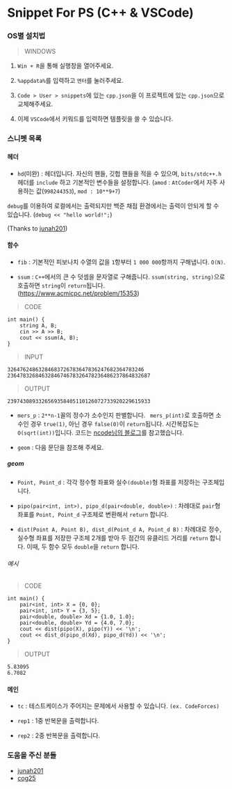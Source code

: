 # Snippet For PS (C++ & VSCode)

### OS별 설치법

> WINDOWS
1. ```Win + R```을 통해 실행창을 열어주세요.

2. ```%appdata%```를 입력하고 ```엔터```를 눌러주세요.

3. ```Code > User > snippets```에 있는 ```cpp.json```을 이 프로젝트에 있는 ```cpp.json```으로 교체해주세요.

4. 이제 ```VSCode```에서 키워드를 입력하면 템플릿을 쓸 수 있습니다.

### 스니펫 목록

#### 헤더

- ```hd```(미완) : 헤더입니다. 자신의 핸들, 깃헙 핸들을 적을 수 있으며, ```bits/stdc++.h``` 헤더를 ```include``` 하고 기본적인 변수들을 설정합니다.
(```amod``` : ```AtCoder```에서 자주 사용하는 값(```998244353```), ```mod : 10**9+7```)

```debug```를 이용하여 로컬에서는 출력되지만 백준 채점 환경에서는 출력이 안되게 할 수 있습니다. (```debug << "hello world!";```) 

(Thanks to [junah201](https://github.com/junah201))

#### 함수

- ```fib``` : 기본적인 피보나치 수열의 값을 ```1```항부터 ```1 000 000```항까지 구해냅니다. ```O(N)```.

- ```ssum``` : ```C++```에서의 큰 수 덧셈을 문자열로 구해줍니다. ```ssum(string, string)```으로 호출하면 ```string```이 ```return```됩니다.
(https://www.acmicpc.net/problem/15353)

> CODE
```
int main() {
    string A, B;
    cin >> A >> B;
    cout << ssum(A, B);
}
```
> INPUT
```
32647624863284683726783647836247682364783246 2364783268463284674678326478236486237864832687
```
> OUTPUT
```
2397430893326569358405110126072733920229615933
```

- ```mers_p``` : ```2**n-1```꼴의 정수가 소수인지 판별합니다.  ``` mers_p(int)```로 호출하면 소수인 경우 ```true(1)```, 아닌 경우 ```false(0)```이 ```return```됩니다.
시간복잡도는 ```O(sqrt(int))```입니다. 코드는 [ncode님의 블로그](https://blog.naver.com/xtelite/50087283849)를 참고했습니다.

- ```geom``` : 다음 문단을 참조해 주세요.

##### geom 

- ```Point, Point_d``` : 각각 정수형 좌표와 실수```(double)```형 좌표를 저장하는 구조체입니다.

- ```pipo(pair<int, int>), pipo_d(pair<double, double>)``` : 차례대로 ```pair```형 좌표를 ```Point, Point_d``` 구조체로 변환해서 ```return``` 합니다.

- ```dist(Point A, Point B), dist_d(Point_d A, Point_d B)``` : 차례대로 정수, 실수형 좌표를 저장한 구조체 2개를 받아 두 점간의 유클리드 거리를 ```return``` 합니다. 이때, 두 함수 모두 ```double```을 ```return``` 합니다.

###### 예시

> CODE
```
int main() {
    pair<int, int> X = {0, 0};
    pair<int, int> Y = {3, 5};
    pair<double, double> Xd = {1.0, 1.0};
    pair<double, double> Yd = {4.0, 7.0};
    cout << dist(pipo(X), pipo(Y)) << '\n';
    cout << dist_d(pipo_d(Xd), pipo_d(Yd)) << '\n';
}
```
> OUTPUT
```
5.83095
6.7082
```

#### 메인

- ```tc``` : 테스트케이스가 주어지는 문제에서 사용할 수 있습니다. ```(ex. CodeForces)```

- ```rep1``` : 1중 반복문을 출력합니다.

- ```rep2``` : 2중 반복문을 출력합니다.

### 도움을 주신 분들
- [junah201](https://github.com/junah201) 
- [cog25](https://github.com/cog25)
